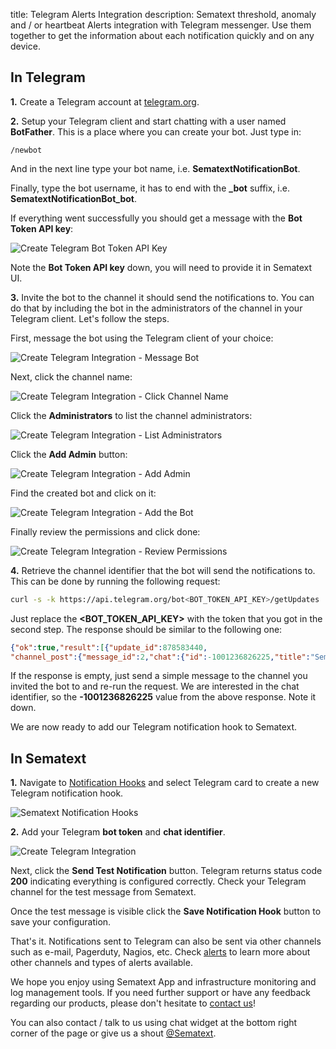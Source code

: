 title: Telegram Alerts Integration
description: Sematext threshold, anomaly and / or heartbeat Alerts integration with Telegram messenger. Use them together to get the information about each notification quickly and on any device.

## In Telegram

**1.** Create a Telegram account at [telegram.org](https://telegram.org).

**2.** Setup your Telegram client and start chatting with a user named **BotFather**. This is a place where you can create your bot. Just type in:

```
/newbot
```

And in the next line type your bot name, i.e. **SematextNotificationBot**. 

Finally, type the bot username, it has to end with the **_bot** suffix, i.e. **SematextNotificationBot_bot**.

If everything went successfully you should get a message with the **Bot Token API key**:

<img class="content-modal-image" alt="Create Telegram Bot Token API Key" src="../../images/integrations/create-telegram-integration_bot_key.png" title="Create Telegram Bot Token API Key">

Note the **Bot Token API key** down, you will need to provide it in Sematext UI.

**3.** Invite the bot to the channel it should send the notifications to. You can do that by including the bot in the administrators of the channel in your Telegram client. Let's follow the steps. 

First, message the bot using the Telegram client of your choice:

<img class="content-modal-image" alt="Create Telegram Integration - Message Bot" src="../../images/integrations/create-telegram-integration_bot_message.png" title="Create Telegram Integration - Message Bot">

Next, click the channel name:

<img class="content-modal-image" alt="Create Telegram Integration - Click Channel Name" src="../../images/integrations/create-telegram-integration_click_channel_name.png" title="Create Telegram Integration - Click Channel Name">

Click the **Administrators** to list the channel administrators:

<img class="content-modal-image" alt="Create Telegram Integration - List Administrators" src="../../images/integrations/create-telegram-integration_add_administrator.png" title="Create Telegram Integration - List Administrators">

Click the **Add Admin** button:

<img class="content-modal-image" alt="Create Telegram Integration - Add Admin" src="../../images/integrations/create-telegram-integration_add_new_administrator.png" title="Create Telegram Integration - Add Admin">

Find the created bot and click on it:

<img class="content-modal-image" alt="Create Telegram Integration - Add the Bot" src="../../images/integrations/create-telegram-integration_add_bot.png" title="Create Telegram Integration - Add the Bot">

Finally review the permissions and click done:

<img class="content-modal-image" alt="Create Telegram Integration - Review Permissions" src="../../images/integrations/create-telegram-integration_add_bot_finish.png" title="Create Telegram Integration - Review Permissions">

**4.** Retrieve the channel identifier that the bot will send the notifications to. This can be done by running the following request:

``` bash
curl -s -k https://api.telegram.org/bot<BOT_TOKEN_API_KEY>/getUpdates
```

Just replace the **<BOT_TOKEN_API_KEY>** with the token that you got in the second step. The response should be similar to the following one:

``` json
{"ok":true,"result":[{"update_id":878583440,
"channel_post":{"message_id":2,"chat":{"id":-1001236826225,"title":"SematextNotifications","type":"channel"},"date":1598380548,"text":"Test test"}}]}
```

If the response is empty, just send a simple message to the channel you invited the bot to and re-run the request. We are interested in the chat identifier, so the **-1001236826225** value from the above response. Note it down.

We are now ready to add our Telegram notification hook to Sematext.

## In Sematext

**1.** Navigate to [Notification Hooks](https://apps.sematext.com/ui/webhook-create) and select Telegram card to create a new Telegram notification hook.

![Sematext Notification Hooks](../../images/integrations/sematext-notification-hooks.png "Sematext Notification Hook")

**2.** Add your Telegram **bot token** and **chat identifier**. 

<img class="content-modal-image" alt="Create Telegram Integration" src="../../images/integrations/create-telegram-integration.png" title="Create Telegram Integration">

Next, click the **Send Test Notification** button. Telegram returns status code **200** indicating everything is configured correctly. Check your Telegram channel for the test message from Sematext. 

Once the test message is visible click the **Save Notification Hook** button to save your configuration. 

That's it. Notifications sent to Telegram can also be sent via other channels such as e-mail, Pagerduty, Nagios, etc. Check [alerts](/integration) to learn more about other channels and types of alerts available.

We hope you enjoy using Sematext App and infrastructure monitoring and log management tools. If you need further support or have any feedback regarding our products, please don't hesitate to [contact us](mailto:support@sematext.com)!

You can also contact / talk to us using chat widget at the bottom right corner of the page or give us a shout [@Sematext](http://twitter.com/sematext).
